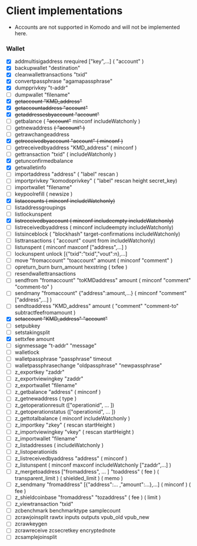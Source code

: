 # Client implementations

- Accounts are not supported in Komodo and will not be implemented here.

### Wallet

- [x]   addmultisigaddress nrequired ["key",...] ( "account" )
- [x]   backupwallet "destination"
- [x]   cleanwallettransactions "txid"
- [x]   convertpassphrase "agamapassphrase"
- [x]   dumpprivkey "t-addr"
- [ ]   dumpwallet "filename"
- [x]   ~~getaccount "KMD_address"~~
- [x]   ~~getaccountaddress "account"~~
- [x]   ~~getaddressesbyaccount "account"~~
- [ ]   getbalance ( ~~"account"~~ minconf includeWatchonly )
- [ ]   getnewaddress ~~( "account" )~~
- [ ]   getrawchangeaddress
- [x]   ~~getreceivedbyaccount "account" ( minconf )~~
- [ ]   getreceivedbyaddress "KMD_address" ( minconf )
- [ ]   gettransaction "txid" ( includeWatchonly )
- [x]   getunconfirmedbalance
- [x]   getwalletinfo
- [ ]   importaddress "address" ( "label" rescan )
- [ ]   importprivkey "komodoprivkey" ( "label" rescan height secret_key)
- [ ]   importwallet "filename"
- [ ]   keypoolrefill ( newsize )
- [x]   ~~listaccounts ( minconf includeWatchonly)~~
- [ ]   listaddressgroupings
- [ ]   listlockunspent
- [x]   ~~listreceivedbyaccount ( minconf includeempty includeWatchonly)~~
- [ ]   listreceivedbyaddress ( minconf includeempty includeWatchonly)
- [ ]   listsinceblock ( "blockhash" target-confirmations includeWatchonly)
- [ ]   listtransactions ( "account" count from includeWatchonly)
- [ ]   listunspent ( minconf maxconf  ["address",...] )
- [ ]   lockunspent unlock [{"txid":"txid","vout":n},...]
- [ ]   move "fromaccount" "toaccount" amount ( minconf "comment" )
- [ ]   opreturn_burn burn_amount hexstring ( txfee )
- [ ]   resendwallettransactions
- [ ]   sendfrom "fromaccount" "toKMDaddress" amount ( minconf "comment" "comment-to" )
- [ ]   sendmany "fromaccount" {"address":amount,...} ( minconf "comment" ["address",...] )
- [ ]   sendtoaddress "KMD_address" amount ( "comment" "comment-to" subtractfeefromamount )
- [x]   ~~setaccount "KMD_address" "account"~~
- [ ]   setpubkey
- [ ]   setstakingsplit
- [x]   settxfee amount
- [ ]   signmessage "t-addr" "message"
- [ ]   walletlock
- [ ]   walletpassphrase "passphrase" timeout
- [ ]   walletpassphrasechange "oldpassphrase" "newpassphrase"
- [ ]   z_exportkey "zaddr"
- [ ]   z_exportviewingkey "zaddr"
- [ ]   z_exportwallet "filename"
- [ ]   z_getbalance "address" ( minconf )
- [ ]   z_getnewaddress ( type )
- [ ]   z_getoperationresult (["operationid", ... ]) 
- [ ]   z_getoperationstatus (["operationid", ... ]) 
- [ ]   z_gettotalbalance ( minconf includeWatchonly )
- [ ]   z_importkey "zkey" ( rescan startHeight )
- [ ]   z_importviewingkey "vkey" ( rescan startHeight )
- [ ]   z_importwallet "filename"
- [ ]   z_listaddresses ( includeWatchonly )
- [ ]   z_listoperationids
- [ ]   z_listreceivedbyaddress "address" ( minconf )
- [ ]   z_listunspent ( minconf maxconf includeWatchonly ["zaddr",...] )
- [ ]   z_mergetoaddress ["fromaddress", ... ] "toaddress" ( fee ) ( transparent_limit ) ( shielded_limit ) ( memo )
- [ ]   z_sendmany "fromaddress" [{"address":... ,"amount":...},...] ( minconf ) ( fee )
- [ ]   z_shieldcoinbase "fromaddress" "tozaddress" ( fee ) ( limit )
- [ ]   z_viewtransaction "txid"
- [ ]   zcbenchmark benchmarktype samplecount
- [ ]   zcrawjoinsplit rawtx inputs outputs vpub_old vpub_new
- [ ]   zcrawkeygen
- [ ]   zcrawreceive zcsecretkey encryptednote
- [ ]   zcsamplejoinsplit